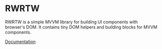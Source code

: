 # RWRTW

RWRTW is a simple MVVM library for building UI components with browser's DOM. It contains tiny DOM helpers and building blocks for MVVM components.

[Documentation](https://github.com/alfertev2014/rwrtw/blob/main/docs/README.md)
